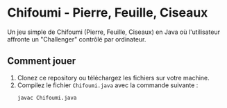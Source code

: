 # Chifoumi - Pierre, Feuille, Ciseaux

Un jeu simple de Chifoumi (Pierre, Feuille, Ciseaux) en Java où l'utilisateur affronte un "Challenger" contrôlé par ordinateur.

## Comment jouer

1. Clonez ce repository ou téléchargez les fichiers sur votre machine.
2. Compilez le fichier `Chifoumi.java` avec la commande suivante :
   ```bash
   javac Chifoumi.java
